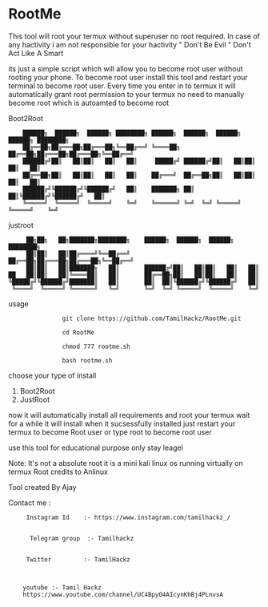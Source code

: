 # RootMe
                                    
This tool will root your termux without superuser no root required. In case of any hactivity i am not responsible for your hactivity         " Don't Be Evil " Don't Act Like A Smart

its just a simple script which will allow you to become root user without rooting your phone. To become root user install this tool and restart your terminal to become root user. Every time you enter in to termux it will automatically grant root permission to your termux
no need to manually become root which is autoamted to become root

Boot2Root

   

        ██████╗  ██████╗  ██████╗ ████████╗ ██████╗  ██████╗  ██████╗  ██████╗ ████████╗
        ██╔══██╗██╔═══██╗██╔═══██╗╚══██╔══╝ ╚════██╗ ██╔══██╗██╔═══██╗██╔═══██╗╚══██╔══╝
        ██████╔╝██║   ██║██║   ██║   ██║     █████╔╝ ██████╔╝██║   ██║██║   ██║   ██║   
        ██╔══██╗██║   ██║██║   ██║   ██║    ██╔═══╝  ██╔══██╗██║   ██║██║   ██║   ██║   
        ██████╔╝╚██████╔╝╚██████╔╝   ██║    ███████╗ ██║  ██║╚██████╔╝╚██████╔╝   ██║   
        ╚═════╝  ╚═════╝  ╚═════╝    ╚═╝    ╚══════╝ ╚═╝  ╚═╝ ╚═════╝  ╚═════╝    ╚═╝   
                                                                              
           
           
           
           
 justroot                                                                             
                                                                              
                                                                              


         ██╗██╗   ██╗███████╗████████╗    ██████╗  ██████╗  ██████╗ ████████╗
         ██║██║   ██║██╔════╝╚══██╔══╝    ██╔══██╗██╔═══██╗██╔═══██╗╚══██╔══╝
         ██║██║   ██║███████╗   ██║       ██████╔╝██║   ██║██║   ██║   ██║   
    ██   ██║██║   ██║╚════██║   ██║       ██╔══██╗██║   ██║██║   ██║   ██║   
    ╚█████╔╝╚██████╔╝███████║   ██║       ██║  ██║╚██████╔╝╚██████╔╝   ██║   
     ╚════╝  ╚═════╝ ╚══════╝   ╚═╝       ╚═╝  ╚═╝ ╚═════╝  ╚═════╝    ╚═╝   
                                                                         

          
         
usage 

                   git clone https://github.com/TamilHackz/RootMe.git
                
                   cd RootMe 
                
                   chmod 777 rootme.sh
                
                   bash rootme.sh  
                   
 choose your type of install

   1. Boot2Root
   2. JustRoot
   
   
       
   now it will automatically install all requirements and root your termux
   wait for a while it will install
   when it sucsessfully installed just restart your termux to become Root user or type root to become root user
   
   

use this tool for educational purpose only stay leagel

Note:
It's not a absolute root it is a mini kali linux os running virtually on termux
Root credits to Anlinux 

Tool created By Ajay


Contact me :

         Instagram Id    :- https://www.instagram.com/tamilhackz_/
        
              
          Telegram group  :- Tamilhackz
        
        
         Twitter         :- TamilHackz
        


        youtube :- Tamil Hackz
        https://www.youtube.com/channel/UC4BpyO4AIcynKhBj4PLnvsA


